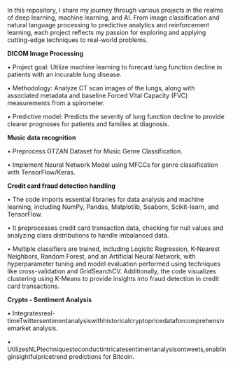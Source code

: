 In this repository, I share my journey through various projects in the realms of deep learning, machine learning, and AI. 
From image classification and natural language processing to predictive analytics and reinforcement learning,
each project reflects my passion for exploring and applying cutting-edge techniques to real-world problems.

**DICOM Image Processing**

• Project goal: Utilize machine learning to forecast lung function decline in patients with an incurable lung disease.

• Methodology: Analyze CT scan images of the lungs, along with associated metadata and baseline Forced Vital Capacity (FVC) measurements from a spirometer.

• Predictive model: Predicts the severity of lung function decline to provide clearer prognoses for patients and families at diagnosis.

**Music data recognition**

• Preprocess GTZAN Dataset for Music Genre Classification.

• Implement Neural Network Model using MFCCs for genre classification with TensorFlow/Keras.

**Credit card fraud detection handling**

•	The code imports essential libraries for data analysis and machine learning, including NumPy, Pandas, Matplotlib, Seaborn, Scikit-learn, and TensorFlow.

•	It preprocesses credit card transaction data, checking for null values and analyzing class distributions to handle imbalanced data.

•	Multiple classifiers are trained, including Logistic Regression, K-Nearest Neighbors, Random Forest, and an Artificial Neural Network, with hyperparameter 
tuning and model evaluation performed using techniques like cross-validation and GridSearchCV. Additionally, the code visualizes clustering using K-Means to 
provide insights into fraud detection in credit card transactions.

**Crypto - Sentiment Analysis**

• Integratesreal-timeTwittersentimentanalysiswithhistoricalcryptopricedataforcomprehensivemarket analysis.

• UtilizesNLPtechniquestoconductintricatesentimentanalysisontweets,enablinginsightfulpricetrend predictions for Bitcoin.
